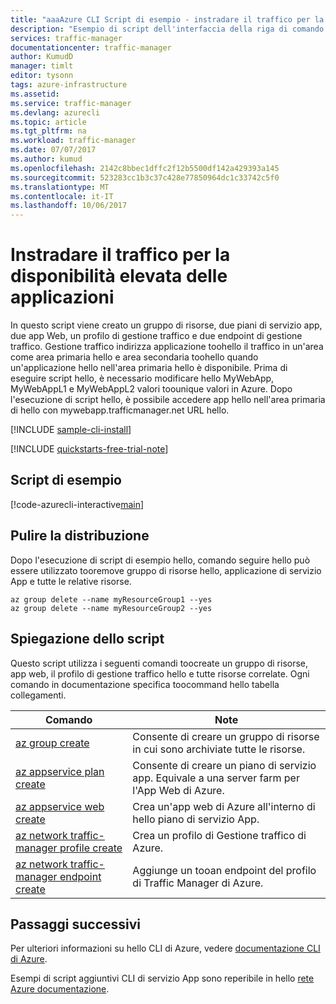 ```yaml
---
title: "aaaAzure CLI Script di esempio - instradare il traffico per la disponibilità elevata delle applicazioni | Documenti Microsoft"
description: "Esempio di script dell'interfaccia della riga di comando Azure - Instradare il traffico per la disponibilità elevata delle applicazioni"
services: traffic-manager
documentationcenter: traffic-manager
author: KumudD
manager: timlt
editor: tysonn
tags: azure-infrastructure
ms.assetid: 
ms.service: traffic-manager
ms.devlang: azurecli
ms.topic: article
ms.tgt_pltfrm: na
ms.workload: traffic-manager
ms.date: 07/07/2017
ms.author: kumud
ms.openlocfilehash: 2142c8bbec1dffc2f12b5500df142a429393a145
ms.sourcegitcommit: 523283cc1b3c37c428e77850964dc1c33742c5f0
ms.translationtype: MT
ms.contentlocale: it-IT
ms.lasthandoff: 10/06/2017
---
```

# <a name="route-traffic-for-high-availability-of-applications"></a>Instradare il traffico per la disponibilità elevata delle applicazioni

In questo script viene creato un gruppo di risorse, due piani di servizio app, due app Web, un profilo di gestione traffico e due endpoint di gestione traffico. Gestione traffico indirizza applicazione toohello il traffico in un'area come area primaria hello e area secondaria toohello quando un'applicazione hello nell'area primaria hello è disponibile. Prima di eseguire script hello, è necessario modificare hello MyWebApp, MyWebAppL1 e MyWebAppL2 valori toounique valori in Azure. Dopo l'esecuzione di script hello, è possibile accedere app hello nell'area primaria di hello con mywebapp.trafficmanager.net URL hello.

[!INCLUDE [sample-cli-install](../../../includes/sample-cli-install.md)]

[!INCLUDE [quickstarts-free-trial-note](../../../includes/quickstarts-free-trial-note.md)]

## <a name="sample-script"></a>Script di esempio

[!code-azurecli-interactive[main](../../../cli_scripts/traffic-manager/direct-traffic-for-increased-application-availability/direct-traffic-for-increased-application-availability.sh "Route traffic for high availability")]


## <a name="clean-up-deployment"></a>Pulire la distribuzione 

Dopo l'esecuzione di script di esempio hello, comando seguire hello può essere utilizzato tooremove gruppo di risorse hello, applicazione di servizio App e tutte le relative risorse.

```azurecli
az group delete --name myResourceGroup1 --yes
az group delete --name myResourceGroup2 --yes
```

## <a name="script-explanation"></a>Spiegazione dello script

Questo script utilizza i seguenti comandi toocreate un gruppo di risorse, app web, il profilo di gestione traffico hello e tutte risorse correlate. Ogni comando in documentazione specifica toocommand hello tabella collegamenti.

| Comando | Note |
|---|---|
| [az group create](https://docs.microsoft.com/cli/azure/group#create) | Consente di creare un gruppo di risorse in cui sono archiviate tutte le risorse. |
| [az appservice plan create](https://docs.microsoft.com/cli/azure/appservice/plan#create) | Consente di creare un piano di servizio app. Equivale a una server farm per l'App Web di Azure. |
| [az appservice web create](https://docs.microsoft.com/cli/azure/appservice/web#create) | Crea un'app web di Azure all'interno di hello piano di servizio App. |
| [az network traffic-manager profile create](https://docs.microsoft.com/cli/azure/network/traffic-manager/profile#create) | Crea un profilo di Gestione traffico di Azure. |
| [az network traffic-manager endpoint create](https://docs.microsoft.com/cli/azure/network/traffic-manager/endpoint#create) | Aggiunge un tooan endpoint del profilo di Traffic Manager di Azure. |

## <a name="next-steps"></a>Passaggi successivi

Per ulteriori informazioni su hello CLI di Azure, vedere [documentazione CLI di Azure](https://docs.microsoft.com/cli/azure/overview).

Esempi di script aggiuntivi CLI di servizio App sono reperibile in hello [rete Azure documentazione](../cli-samples.md).
